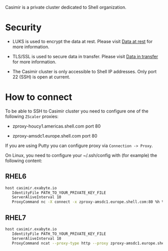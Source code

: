 Casimir is a private cluster dedicated to Shell organization.

# Security

- LUKS is used to encrypt the data at rest. Please visit [Data at rest](../security/data-security-at-rest/#data-at-rest) for more information.

- TLS/SSL is used to secure data in transfer. Please visit [Data in transfer](../security/data-security-in-transfer/#data-in-transfer) for more information.

- The Casimir cluster is only accessible to Shell IP addresses. Only port 22 (SSH) is open at current.

# How to connect

To be able to SSH to Casimir cluster you need to configure one of the following `ZScaler` proxies:

- zproxy-houcy1.americas.shell.com port 80

- zproxy-amsdc1.europe.shell.com port 80
 
If you are using Putty you can configure proxy via `Connection -> Proxy`.

On Linux, you need to configure your ~/.ssh/config with (for example) the following content:
 
## RHEL6
```bash 
host casimir.exabyte.io
   IdentityFile PATH_TO_YOUR_PRIVATE_KEY_FILE
   ServerAliveInterval 10
   ProxyCommand nc -X connect -x zproxy-amsdc1.europe.shell.com:80 %h %p
```

## RHEL7
```bash
host casimir.exabyte.io
   IdentityFile PATH_TO_YOUR_PRIVATE_KEY_FILE
   ServerAliveInterval 10
   ProxyCommand ncat --proxy-type http --proxy zproxy-amsdc1.europe.shell.com:80 %h %p
```
